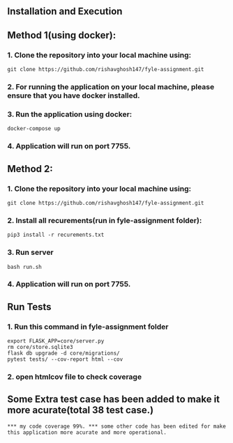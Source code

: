 ## Installation and Execution

## Method 1(using docker):
    
### 1. Clone the repository into your local machine using:

```
git clone https://github.com/rishavghosh147/fyle-assignment.git
```
   
### 2. For running the application on your local machine, please ensure that you have docker installed.
### 3. Run the application using docker:

```
docker-compose up
```

### 4. Application will run on port 7755.

## Method 2:

### 1. Clone the repository into your local machine using:

```
git clone https://github.com/rishavghosh147/fyle-assignment.git
```

### 2. Install all recurements(run in fyle-assignment folder):

```
pip3 install -r recurements.txt
```

### 3. Run server

```
bash run.sh
```

### 4. Application will run on port 7755.

## Run Tests

### 1. Run this command in fyle-assignment folder

```
export FLASK_APP=core/server.py
rm core/store.sqlite3
flask db upgrade -d core/migrations/
pytest tests/ --cov-report html --cov
```

### 2. open htmlcov file to check coverage

## Some Extra test case has been added to make it more acurate(total 38 test case.)

``
*** my code coverage 99%.
*** some other code has been edited for make this application more acurate and more operational.
``
